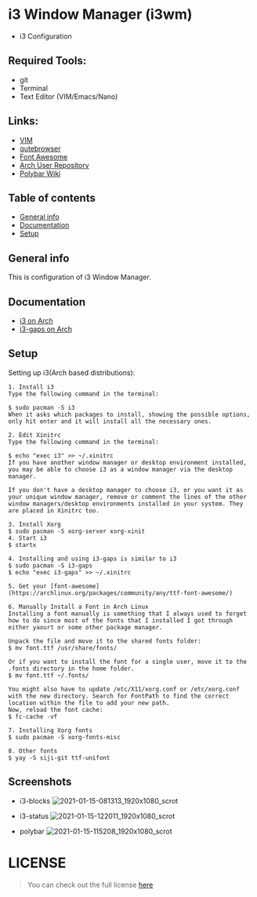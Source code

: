 # i3 Window Manager (i3wm)
* i3 Configuration      

## Required Tools: 
* git 
* Terminal  
* Text Editor (VIM/Emacs/Nano)

## Links: 
* [VIM](https://www.vim.org/)
* [qutebrowser](https://qutebrowser.org/)
* [Font Awesome](https://fontawesome.com)
* [Arch User Repository](https://aur.archlinux.org/packages/yay/)
* [Polybar Wiki](https://github.com/polybar/polybar/wiki)

## Table of contents
* [General info](#general-info)
* [Documentation](#docs)
* [Setup](#setup)

## General info
This is configuration of i3 Window Manager.

## Documentation
* [i3 on Arch](https://wiki.archlinux.org/index.php/I3#Installation)
* [i3-gaps on Arch](https://github.com/Airblader/i3)

## Setup 
Setting up i3(Arch based distributions):
```
1. Install i3
Type the following command in the terminal:

$ sudo pacman -S i3
When it asks which packages to install, showing the possible options, only hit enter and it will install all the necessary ones.

2. Edit Xinitrc
Type the following command in the terminal:

$ echo "exec i3" >> ~/.xinitrc
If you have another window manager or desktop environment installed, you may be able to choose i3 as a window manager via the desktop manager.

If you don't have a desktop manager to choose i3, or you want it as your unique window manager, remove or comment the lines of the other window managers/desktop environments installed in your system. They are placed in Xinitrc too.

3. Install Xorg
$ sudo pacman -S xorg-server xorg-xinit
4. Start i3
$ startx

4. Installing and using i3-gaps is similar to i3 
$ sudo pacman -S i3-gaps 
$ echo "exec i3-gaps" >> ~/.xinitrc

5. Get your [font-awesome](https://archlinux.org/packages/community/any/ttf-font-awesome/)

6. Manually Install a Font in Arch Linux
Installing a font manually is something that I always used to forget how to do since most of the fonts that I installed I got through either yaourt or some other package manager.

Unpack the file and move it to the shared fonts folder:
$ mv font.ttf /usr/share/fonts/

Or if you want to install the font for a single user, move it to the .fonts directory in the home folder.
$ mv font.ttf ~/.fonts/

You might also have to update /etc/X11/xorg.conf or /etc/xorg.conf with the new directory. Search for FontPath to find the correct location within the file to add your new path.
Now, reload the font cache:
$ fc-cache -vf

7. Installing Xorg fonts 
$ sudo pacman -S xorg-fonts-misc

8. Other fonts 
$ yay -S siji-git ttf-unifont

```

## Screenshots 

* i3-blocks
![2021-01-15-081313_1920x1080_scrot](https://user-images.githubusercontent.com/48232101/104700031-ae117a00-573b-11eb-9bf6-b8a75ccd9e2f.png)

* i3-status
![2021-01-15-122011_1920x1080_scrot](https://user-images.githubusercontent.com/48232101/104727545-977c1a80-575d-11eb-92f0-c769e206befc.png)

* polybar
![2021-01-15-115208_1920x1080_scrot](https://user-images.githubusercontent.com/48232101/104725443-33a42280-575a-11eb-9cea-9e089f0d80d1.png)


# LICENSE 
>You can check out the full license [here](https://github.com/pkgnpdeb/window-manager-configs/blob/main/i3-wm/LICENSE)
